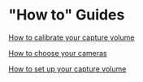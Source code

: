 # "How to" Guides  

[How to calibrate your capture volume]()  

[How to choose your cameras]()  

[How to set up your capture volume]()  

 